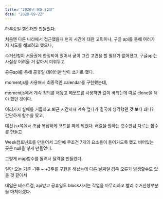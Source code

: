 ```yaml
---
title: "2020년 9월 22일"
date: "2020-09-22"
---
```


하루종일 캘린더만 만들었다.

처음엔 다른 나라에서 접근했을때 현지 시간에 대한 고민이나, 구글 api를 통해 여러가지 시도를 해보려고 했으나,

수거신청이 서울권에 한정되어 있어서 굳이 그런 고민을 할 필요가 없어졌고, 구글api는 사실상 어려울 거 같아서 미뤄두고

공공api를 통해 공휴일 데이터만 받아 쓰기로 했다.

momentjs를 사용해서 최종적인 calendar를 구현했는데,

momentjs에서 계속 정의를 해놓고 메쏘드를 사용하면 값이 바뀌는데 따로 clone을 해야 했던 것이다.

여러가지 실패를 거듭하고 퇴근 시간까지 계속 엎다가 결국에 생각했던 것 보다 꽤나? 간단하게 함수를 짰고,

대신 jsx쪽에서 조금 복잡하게 코드를 짜게 되었다. 배열을 원하는 갯수만큼 자르는 함수를 만들고

Week컴포넌트를 만들어서 그안에 무조건 7개의 요소들이 들어가도록 했고 비어있는 곳은 null을 넣게 만들었다.

그렇게 map함수를 돌려서 달력을 만들었다.

일단 오늘 기준 -1주 ~ +3주를 구현을 해놨는데 다른 날짜일 경우 오류가 발생할수도 있을 것 같아서

내일은 테스트겸, api받고 공휴일도 block시키는 작업을 마무리하고 빨리 수거신청부분을 마쳐야겠다.
